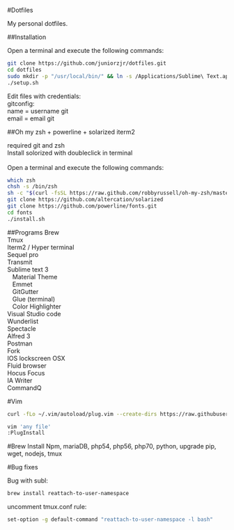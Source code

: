 #Dotfiles

My personal dotfiles.

##Installation

Open a terminal and execute the following commands:

```sh
git clone https://github.com/juniorzjr/dotfiles.git
cd dotfiles
sudo mkdir -p "/usr/local/bin/" && ln -s /Applications/Sublime\ Text.app/Contents/SharedSupport/bin/subl /usr/local/bin/subl
./setup.sh
```

Edit files with credentials:<br />
gitconfig:<br />
name = username git<br />
email = email git<br />

##Oh my zsh + powerline + solarized iterm2

required git and zsh<br />
Install solorized with doubleclick in terminal<br />
<br />
Open a terminal and execute the following commands:

```sh
which zsh
chsh -s /bin/zsh
sh -c "$(curl -fsSL https://raw.github.com/robbyrussell/oh-my-zsh/master/tools/install.sh)"
git clone https://github.com/altercation/solarized
git clone https://github.com/powerline/fonts.git
cd fonts
./install.sh
```

##Programs
Brew<br />
Tmux<br />
Iterm2 / Hyper terminal<br />
Sequel pro<br />
Transmit<br />
Sublime text 3<br />
&nbsp;&nbsp;&nbsp;Material Theme<br />
&nbsp;&nbsp;&nbsp;Emmet<br />
&nbsp;&nbsp;&nbsp;GitGutter<br />
&nbsp;&nbsp;&nbsp;Glue (terminal)<br />
&nbsp;&nbsp;&nbsp;Color Highlighter<br />
Visual Studio code<br />
Wunderlist<br />
Spectacle<br />
Alfred 3<br />
Postman<br />
Fork<br />
IOS lockscreen OSX<br />
Fluid browser<br />
Hocus Focus<br />
IA Writer<br />
CommandQ<br />

#Vim
```sh
curl -fLo ~/.vim/autoload/plug.vim --create-dirs https://raw.githubusercontent.com/junegunn/vim-plug/master/plug.vim

vim 'any file'
:PlugInstall
```

#Brew
Install Npm, mariaDB, php54, php56, php70, python, upgrade pip, wget, nodejs, tmux

#Bug fixes

Bug with subl:<br />

```sh
brew install reattach-to-user-namespace
```
uncomment tmux.conf rule:
```sh
set-option -g default-command "reattach-to-user-namespace -l bash"
```

